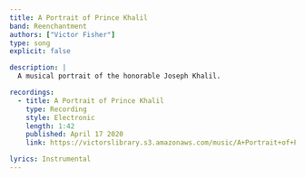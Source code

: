```yaml
---
title: A Portrait of Prince Khalil
band: Reenchantment
authors: ["Victor Fisher"]
type: song
explicit: false

description: |
  A musical portrait of the honorable Joseph Khalil.

recordings:
  - title: A Portrait of Prince Khalil
    type: Recording
    style: Electronic
    length: 1:42
    published: April 17 2020
    link: https://victorslibrary.s3.amazonaws.com/music/A+Portrait+of+Prince+Khalil/A+Portrait+of+Prince+Khalil.mp3

lyrics: Instrumental
---
```


